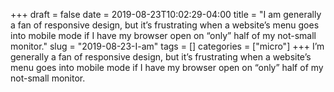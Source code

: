 +++draft = falsedate = 2019-08-23T10:02:29-04:00title = "I am generally a fan of responsive design, but it’s frustrating when a website’s menu goes into mobile mode if I have my browser open on “only” half of my not-small monitor."slug = "2019-08-23-I-am"tags = []categories = ["micro"]+++I’m generally a fan of responsive design, but it’s frustrating when a website’s menu goes into mobile mode if I have my browser open on “only” half of my not-small monitor.